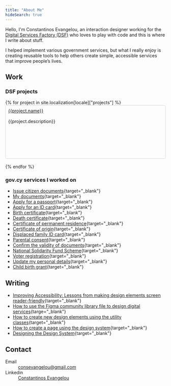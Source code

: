 ```yaml
---
title: "About Me"
hideSearch: true
---
```


Hello, I'm Constantinos Evangelou, an interaction designer working for the <a href="https://dsf.dmrid.gov.cy" target="_blank">Digital Services Factory (DSF)</a> who loves to play with code and this is where I write about stuff. 

I helped implement various government services, but what I really enjoy is creating reusable tools to help others create simple, accessible services that improve people’s lives.

## Work

### DSF projects 

<div class="row" style=""> 
{% for project in site.localization[locale]["projects"] %}
<div class="govcy-col-6"> 
    <div style="padding: 0.5rem; border: 1px solid #d3d3d3; margin-bottom: 1rem; border-radius: 5px; min-height:150px"> 
        <a href="{{project.url}}" target="_blank">{{project.name}}</a>
        <p style="margin-top: 1rem">{{project.description}}</p>
    </div>
</div>
{% endfor %}
</div>

### gov.cy services I worked on
- [Issue citizen documents](https://citizen-documents.staging.service.gov.cy/){target="_blank"}
- [My documents](https://citizen-documents.staging.service.gov.cy/Email/History/document){target="_blank"}
- [Apply for a passport](https://citizen-documents.staging.service.gov.cy/passport-certificate){target="_blank"}
- [Apply for an ID card](https://citizen-documents.staging.service.gov.cy/identity-certificate){target="_blank"}
- [Birth certificate](https://citizen-documents.staging.service.gov.cy/birth-certificate){target="_blank"}
- [Death certificate](https://citizen-documents.staging.service.gov.cy/death-certificate){target="_blank"}
- [Certificate of permanent residence](https://citizen-documents.staging.service.gov.cy/permanent-residence-certificate){target="_blank"}
- [Certificate of origin](https://citizen-documents.staging.service.gov.cy/student-origin){target="_blank"}
- [Displaced family ID card](https://citizen-documents.staging.service.gov.cy/refugee-id-certificate){target="_blank"}
- [Parental consent](https://citizen-documents.staging.service.gov.cy/parental-consent-info){target="_blank"}
- [Confirm the validity of documents](https://citizen-documents.staging.service.gov.cy/certificate-verification-info){target="_blank"}
- [National Solidarity Fund Scheme](https://national-solidarity-fund.service.gov.cy/){target="_blank"} 
- [Voter registration](https://voter-registration.service.gov.cy/){target="_blank"} 
- [Update my personal details](https://update-my-details.service.gov.cy/){target="_blank"} 
- [Child birth grant](https://child-birth-grant.service.gov.cy/){target="_blank"}

## Writing

- [Improving Accessibility: Lessons from making design elements screen reader-friendly](https://dsf.dmrid.gov.cy/2024/01/23/improving-accessibility-lessons-from-making-design-elements-screen-reader-friendly){target="_blank"}
- [How to use the Figma community library file to design digital services](https://dsf.dmrid.gov.cy/2023/08/24/how-to-use-the-figma-community-library-file-to-design-digital-services/){targe="_blank"}
- [How to create new design elements using the utility classes](https://dsf.dmrid.gov.cy/2023/02/16/how-to-create-new-design-elements-using-the-gov-cy-utility-classes/){target="_blank"}
- [How to create a page using the design system](https://dsf.dmrid.gov.cy/2023/02/15/how-to-create-a-page-using-the-gov-cy-design-system/){target="_blank"}
- [Designing the Design System](https://dsf.dmrid.gov.cy/2023/02/15/designing-the-design-system/){target="_blank"}

## Contact
<dl>
    <dt>
        Email
    </dt>
    <dd>
        <a href="mailto:consevangelou@gmail.com">
        consevangelou@gmail.com
        </a>
    </dd>
    <dt>
        Linkedin
    </dt>
    <dd>
        <a href="https://www.linkedin.com/in/constantinosevangelou/" target="_blank">
        Constantinos Evangelou
        </a>
    </dd>
</dl>